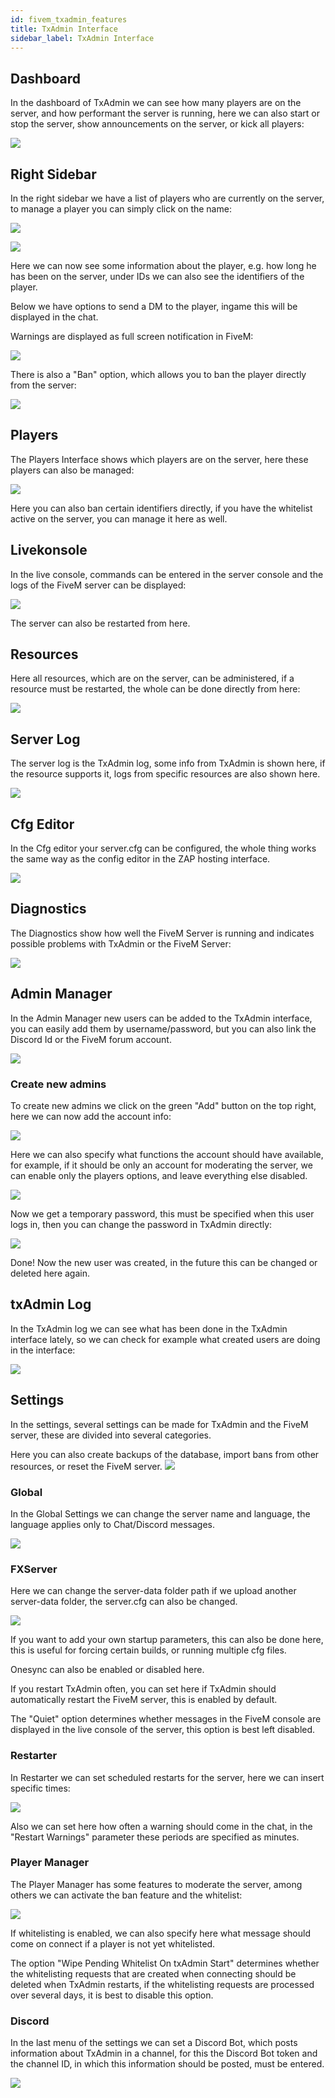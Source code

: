 ```yaml
---
id: fivem_txadmin_features
title: TxAdmin Interface
sidebar_label: TxAdmin Interface
---
```


## Dashboard

In the dashboard of TxAdmin we can see how many players are on the server, and how performant the server is running, here we can also start or stop the server, show announcements on the server, or kick all players:

![](https://screensaver01.zap-hosting.com/index.php/s/TMeYZR5TocopQBf/preview)

## Right Sidebar

In the right sidebar we have a list of players who are currently on the server, to manage a player you can simply click on the name:

![](https://screensaver01.zap-hosting.com/index.php/s/jAxWmXnomzQs5tS/preview)

![](https://screensaver01.zap-hosting.com/index.php/s/7sf4SztHKy3tRja/preview)

Here we can now see some information about the player, e.g. how long he has been on the server, under IDs we can also see the identifiers of the player.

Below we have options to send a DM to the player, ingame this will be displayed in the chat.

Warnings are displayed as full screen notification in FiveM:

![](https://screensaver01.zap-hosting.com/index.php/s/73HRiKNeKycYG97/preview)

There is also a "Ban" option, which allows you to ban the player directly from the server:

![](https://screensaver01.zap-hosting.com/index.php/s/ZNJATNixb6k6e37/preview)


## Players

The Players Interface shows which players are on the server, here these players can also be managed:

![](https://screensaver01.zap-hosting.com/index.php/s/RQQQpq7RKxMCRmN/preview)

Here you can also ban certain identifiers directly, if you have the whitelist active on the server, you can manage it here as well.

## Livekonsole

In the live console, commands can be entered in the server console and the logs of the FiveM server can be displayed:

![](https://screensaver01.zap-hosting.com/index.php/s/cJnDSSccLjGcEH3/preview)

The server can also be restarted from here.

## Resources

Here all resources, which are on the server, can be administered, if a resource must be restarted, the whole can be done directly from here:

![](https://screensaver01.zap-hosting.com/index.php/s/Kbn6GTkf2iaNmq3/preview)

## Server Log

The server log is the TxAdmin log, some info from TxAdmin is shown here, if the resource supports it, logs from specific resources are also shown here.

![](https://screensaver01.zap-hosting.com/index.php/s/9N4d3KN5FQCfM9r/preview)

## Cfg Editor

In the Cfg editor your server.cfg can be configured, the whole thing works the same way as the config editor in the ZAP hosting interface.

![](https://screensaver01.zap-hosting.com/index.php/s/63bs6KBJ3eooZFY/preview)

## Diagnostics

The Diagnostics show how well the FiveM Server is running and indicates possible problems with TxAdmin or the FiveM Server:

![](https://screensaver01.zap-hosting.com/index.php/s/kQFpT9gCgZ8AJgo/preview)

## Admin Manager

In the Admin Manager new users can be added to the TxAdmin interface, you can easily add them by username/password, but you can also link the Discord Id or the FiveM forum account.

![](https://screensaver01.zap-hosting.com/index.php/s/ysmmQ9rJpTLq2X3/preview)

### Create new admins

To create new admins we click on the green "Add" button on the top right, here we can now add the account info:

![](https://screensaver01.zap-hosting.com/index.php/s/PKGbJot7kNFH343/preview)

Here we can also specify what functions the account should have available, for example, if it should be only an account for moderating the server, we can enable only the players options, and leave everything else disabled.

![](https://screensaver01.zap-hosting.com/index.php/s/dCkSpMcrBFFCq6Z/preview)

Now we get a temporary password, this must be specified when this user logs in, then you can change the password in TxAdmin directly:

![](https://screensaver01.zap-hosting.com/index.php/s/ia3tpWEfkzEzoRT/preview)

Done! Now the new user was created, in the future this can be changed or deleted here again.

## txAdmin Log

In the TxAdmin log we can see what has been done in the TxAdmin interface lately, so we can check for example what created users are doing in the interface:

![](https://screensaver01.zap-hosting.com/index.php/s/jYzJZGdALfKqF8s/preview)

## Settings

In the settings, several settings can be made for TxAdmin and the FiveM server, these are divided into several categories.

Here you can also create backups of the database, import bans from other resources, or reset the FiveM server.
![](https://screensaver01.zap-hosting.com/index.php/s/JiHtm8J3fH7W4R7/preview)

### Global

In the Global Settings we can change the server name and language, the language applies only to Chat/Discord messages.

![](https://screensaver01.zap-hosting.com/index.php/s/XbWeFR5wqNWf7nG/preview)

### FXServer

Here we can change the server-data folder path if we upload another server-data folder, the server.cfg can also be changed.

![](https://screensaver01.zap-hosting.com/index.php/s/5SXpngKsqgjW9JC/preview)

If you want to add your own startup parameters, this can also be done here, this is useful for forcing certain builds, or running multiple cfg files.

Onesync can also be enabled or disabled here.

If you restart TxAdmin often, you can set here if TxAdmin should automatically restart the FiveM server, this is enabled by default.

The "Quiet" option determines whether messages in the FiveM console are displayed in the live console of the server, this option is best left disabled.


### Restarter

In Restarter we can set scheduled restarts for the server, here we can insert specific times:

![](https://screensaver01.zap-hosting.com/index.php/s/HW6bJay6EpxD6X4/preview)

Also we can set here how often a warning should come in the chat, in the "Restart Warnings" parameter these periods are specified as minutes.


### Player Manager

The Player Manager has some features to moderate the server, among others we can activate the ban feature and the whitelist:

![](https://screensaver01.zap-hosting.com/index.php/s/bbcHQf59w879H9m/preview)

If whitelisting is enabled, we can also specify here what message should come on connect if a player is not yet whitelisted.

The option "Wipe Pending Whitelist On txAdmin Start" determines whether the whitelisting requests that are created when connecting should be deleted when TxAdmin restarts, if the whitelisting requests are processed over several days, it is best to disable this option.


### Discord

In the last menu of the settings we can set a Discord Bot, which posts information about TxAdmin in a channel, for this the Discord Bot token and the channel ID, in which this information should be posted, must be entered.

![](https://screensaver01.zap-hosting.com/index.php/s/NNKTBSSB5DXLXiQ/preview)
